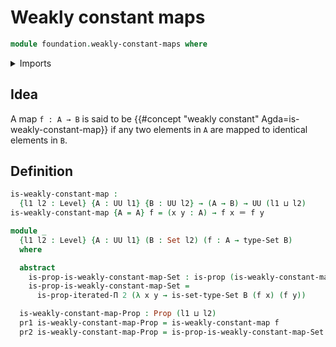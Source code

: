# Weakly constant maps

```agda
module foundation.weakly-constant-maps where
```

<details><summary>Imports</summary>

```agda
open import foundation.dependent-pair-types
open import foundation.iterated-dependent-product-types
open import foundation.universe-levels

open import foundation-core.identity-types
open import foundation-core.propositions
open import foundation-core.sets
```

</details>

## Idea

A map `f : A → B` is said to be
{{#concept "weakly constant" Agda=is-weakly-constant-map}} if any two elements
in `A` are mapped to identical elements in `B`.

## Definition

```agda
is-weakly-constant-map :
  {l1 l2 : Level} {A : UU l1} {B : UU l2} → (A → B) → UU (l1 ⊔ l2)
is-weakly-constant-map {A = A} f = (x y : A) → f x ＝ f y

module _
  {l1 l2 : Level} {A : UU l1} (B : Set l2) (f : A → type-Set B)
  where

  abstract
    is-prop-is-weakly-constant-map-Set : is-prop (is-weakly-constant-map f)
    is-prop-is-weakly-constant-map-Set =
      is-prop-iterated-Π 2 (λ x y → is-set-type-Set B (f x) (f y))

  is-weakly-constant-map-Prop : Prop (l1 ⊔ l2)
  pr1 is-weakly-constant-map-Prop = is-weakly-constant-map f
  pr2 is-weakly-constant-map-Prop = is-prop-is-weakly-constant-map-Set
```
